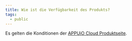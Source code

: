```yaml
---
title: Wie ist die Verfügbarkeit des Produkts?
tags:
  - public
---
```

Es gelten die Konditionen der [APPUiO Cloud Produktseite](https://products.docs.vshn.ch/products/appuio/cloud/index.html#_conditions).